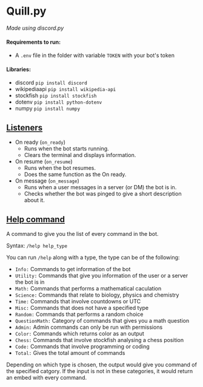 # **Quill.py**

*Made using discord.py*

#### Requirements to run:
- A `.env` file in the folder with variable `TOKEN` with your bot's token

#### Libraries:
- discord       `pip install discord`
- wikipediaapi  `pip install wikipedia-api`
- stockfish     `pip install stockfish`
- dotenv        `pip install python-dotenv`
- numpy         `pip install numpy`

## <u>Listeners</u>

- On ready (`on_ready`)
    - Runs when the bot starts running.
    - Clears the terminal and displays information.
- On resume (`on_resume`)
    - Runs when the bot resumes.
    - Does the same function as the On ready.
- On message (`on_message`)
    - Runs when a user messages in a server (or DM) the bot is in.
    - Checks whether the bot was pinged to give a short description about it.

## <u>Help command</u>

A command to give you the list of every command in the bot.

Syntax: `/help help_type`

You can run `/help` along with a type, the type can be of the following:

- `Info:` Commands to get information of the bot
- `Utility:` Commands that give you information of the user or a server the bot is in
- `Math:` Commands that performs a mathematical caculation
- `Science:` Commands that relate to biology, physics and chemistry
- `Time:` Commands that involve countdowns or UTC
- `Misc:` Commands that does not have a specified type
- `Random:` Commands that performs a random choice
- `QuestionMath:` Category of commands that gives you a math question
- `Admin:` Admin commands can only be run with permissions
- `Color:` Commands which returns color as an output
- `Chess:` Commands that involve stockfish analysing a chess position
- `Code:` Commands that involve programming or coding
- `Total:` Gives the total amount of commands

Depending on which type is chosen, the output would give you command of the specified catgory. If the input is not in these categories, it would return an embed with every command.